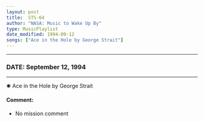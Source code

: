 ```yaml
---
layout: post
title:  STS-64
author: "NASA: Music to Wake Up By"
type: MusicPlaylist
date_modified: 1994-09-12
songs: ["Ace in the Hole by George Strait"]
---
```


----
### DATE: September 12, 1994
----
✺ Ace in the Hole by George Strait

#### Comment:
* No mission comment



<br/>
<center>
	<a target="_blank"
	   href="https://twitter.com/intent/tweet?hashtags=Space,NASA,Playlist,NASAWakeupCalls,SpaceProgram&text={{ page.author}}, '{{ page.songs.first }}' {{ page.title }}, {{ page.date | date: '%B %d, %Y' }}. {{ site.url }}{{ page.url }} @nasawakeupcalls">
	   <i class="fab fa-twitter" alt="Tweet this page" style="font-size: 1.3em;"></i>
	</a>
	&nbsp; 	<i class="fas fa-user-astronaut" style="font-size: 1.5em;"></i> &nbsp;
    <a type="amzn" search="'Ace in the Hole by George Strait'" category="popular music">
        <i class="fab fa-amazon" style="font-size: 1.3em;"></i>
    </a>
</center>
